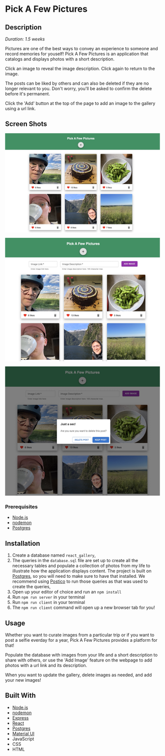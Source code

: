 # Pick A Few Pictures


## Description

_Duration: 1.5 weeks_

Pictures are one of the best ways to convey an experience to someone and record memories for youself! Pick A Few Pictures is an application that catalogs and displays photos with a short description. 

Click an image to reveal the image description. Click again to return to the image.

The posts can be liked by others and can also be deleted if they are no longer relevant to you. Don't worry, you'll be asked to confirm the delete before it's permanent.

Click the 'Add' button at the top of the page to add an image to the gallery using a url link.

## Screen Shots

![Pick A Few Pictures](public/screenshots/PickAFewPictures.jpg)

![Pick A Few Pictures Add Image](public/screenshots/PickAFewPictures_addimage.jpg)

![Pick A Few Pictures Confirm Delete](public/screenshots/PickAFewPictures_confirmdelete.jpg)

### Prerequisites

- [Node.js](https://nodejs.org/en/)
- [nodemon](https://nodemon.io/)
- [Postgres](https://www.postgresql.org/download/)

## Installation

1. Create a database named `react_gallery`,
2. The queries in the `database.sql` file are set up to create all the necessary tables and populate a collection of photos from my life to illustrate how the application displays content. The project is built on [Postgres](https://www.postgresql.org/download/), so you will need to make sure to have that installed. We recommend using [Postico](https://eggerapps.at/postico/) to run those queries as that was used to create the queries, 
3. Open up your editor of choice and run an `npm install`
4. Run `npm run server` in your terminal
5. Run `npm run client` in your terminal
6. The `npm run client` command will open up a new browser tab for you!

## Usage

Whether you want to curate images from a particular trip or if you want to post a selfie everday for a year, Pick A Few Pictures provides a platform for that!

Populate the database with images from your life and a short description to share with others, or use the 'Add Image' feature on the webpage to add photos with a url link and its description.

When you want to update the gallery, delete images as needed, and add your new images!

## Built With

- [Node.js](https://nodejs.org/en/)
- [nodemon](https://nodemon.io/)
- [Express](https://expressjs.com/)
- [React](https://reactjs.org/)
- [Postgres](https://www.postgresql.org/download/)
- [Material UI](https://mui.com/)
- JavaScript
- CSS
- HTML
